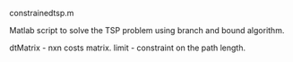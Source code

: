 constrainedtsp.m

Matlab script to solve the TSP problem using branch and bound algorithm.

dtMatrix - nxn costs matrix.
limit - constraint on the path length.

